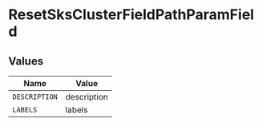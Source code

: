 # ResetSksClusterFieldPathParamField


## Values

| Name          | Value         |
| ------------- | ------------- |
| `DESCRIPTION` | description   |
| `LABELS`      | labels        |